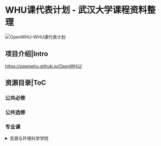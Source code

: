 # WHU课代表计划 - 武汉大学课程资料整理
![OpenWHU-WHU课代表计划](https://github.com/openwhu/OpenWHU/blob/master/OpenWHU.png)

## 项目介绍|Intro
https://openwhu.github.io/OpenWHU/

## 资源目录|ToC

### 公共必修

### 公共选修

### 专业课

<details>
  <summary>资源与环境科学学院</summary>
</details>
